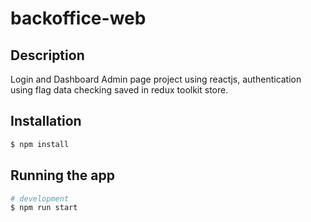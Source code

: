 # backoffice-web

## Description

Login and Dashboard Admin page project using reactjs, authentication using flag data checking saved in redux toolkit store.

## Installation

```bash
$ npm install
```

## Running the app

```bash
# development
$ npm run start
```
